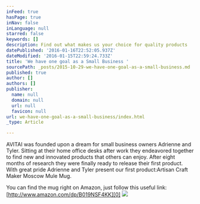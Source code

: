 ```yaml
---
inFeed: true
hasPage: true
inNav: false
inLanguage: null
starred: false
keywords: []
description: Find out what makes us your choice for quality products
datePublished: '2016-01-16T22:52:05.937Z'
dateModified: '2016-01-15T22:59:24.733Z'
title: 'We have one goal as a Small Business '
sourcePath: _posts/2015-10-29-we-have-one-goal-as-a-small-business.md
published: true
author: []
authors: []
publisher:
  name: null
  domain: null
  url: null
  favicon: null
url: we-have-one-goal-as-a-small-business/index.html
_type: Article

---
```

AVITAI was founded upon a dream for small business owners Adrienne and Tyler. Sitting at their home office desks after work they endeavored together to find new and innovated products that others can enjoy. After eight months of research they were finally ready to release their first product. With great pride Adrienne and Tyler present our first product:Artisan Craft Maker Moscow Mule Mug.

You can find the mug right on Amazon, just follow this useful link:[http://www.amazon.com/dp/B019NSF4KK][0]
![](https://the-grid-user-content.s3-us-west-2.amazonaws.com/a74336c8-50a0-4919-8f80-5f691ac85ca6.jpg)

[0]: http://www.amazon.com/dp/B019NSF4KK